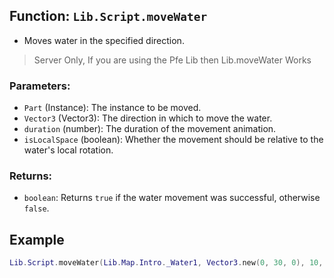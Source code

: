 ## Function: `Lib.Script.moveWater`
- Moves water in the specified direction.
> Server Only, If you are using the Pfe Lib then Lib.moveWater Works
### Parameters:

- `Part` (Instance): The instance to be moved.
- `Vector3` (Vector3): The direction in which to move the water.
- `duration` (number): The duration of the movement animation.
- `isLocalSpace` (boolean): Whether the movement should be relative to the water's local rotation.

### Returns:

- `boolean`: Returns `true` if the water movement was successful, otherwise `false`.

## Example
```lua
Lib.Script.moveWater(Lib.Map.Intro._Water1, Vector3.new(0, 30, 0), 10, true)
```